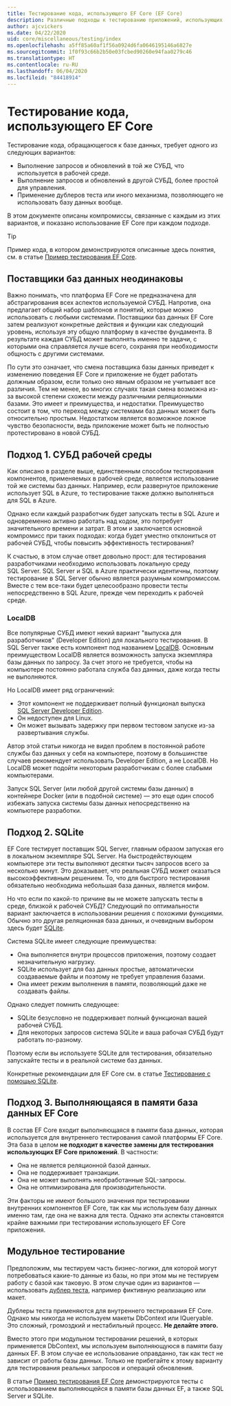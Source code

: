 ```yaml
---
title: Тестирование кода, использующего EF Core (EF Core)
description: Различные подходы к тестированию приложений, использующих EF Core.
author: ajcvickers
ms.date: 04/22/2020
uid: core/miscellaneous/testing/index
ms.openlocfilehash: a5ff85a60af1f56a0924d6fa0646195146a6827e
ms.sourcegitcommit: 1f0f93c66b2b50e03fcbed90260e94faa0279c46
ms.translationtype: HT
ms.contentlocale: ru-RU
ms.lasthandoff: 06/04/2020
ms.locfileid: "84418914"
---
```

# <a name="testing-code-that-uses-ef-core"></a>Тестирование кода, использующего EF Core

Тестирование кода, обращающегося к базе данных, требует одного из следующих вариантов:
* Выполнение запросов и обновлений в той же СУБД, что используется в рабочей среде.
* Выполнение запросов и обновлений в другой СУБД, более простой для управления.
* Применение дублеров теста или иного механизма, позволяющего не использовать базу данных вообще.

В этом документе описаны компромиссы, связанные с каждым из этих вариантов, и показано использование EF Core при каждом подходе.  

> [!TIP]
> Пример кода, в котором демонстрируются описанные здесь понятия, см. в статье [Пример тестирования EF Core](xref:core/miscellaneous/testing/testing-sample). 

## <a name="all-database-providers-are-not-equal"></a>Поставщики баз данных неодинаковы

Важно понимать, что платформа EF Core не предназначена для абстрагирования всех аспектов используемой СУБД.
Напротив, она предлагает общий набор шаблонов и понятий, которые можно использовать с любыми системами.
Поставщики баз данных EF Core затем реализуют конкретные действия и функции как следующий уровень, используя эту общую платформу в качестве фундамента.
В результате каждая СУБД может выполнять именно те задачи, с которыми она справляется лучше всего, сохраняя при необходимости общность с другими системами. 

По сути это означает, что смена поставщика базы данных приведет к изменению поведения EF Core и приложение не будет работать должным образом, если только оно явным образом не учитывает все различия.
Тем не менее, во многих случаях такая смена возможна из-за высокой степени схожести между различными реляционными базами.
Это имеет и преимущества, и недостатки.
Преимущество состоит в том, что переход между системами баз данных может быть относительно простым.
Недостатком является возможное ложное чувство безопасности, ведь приложение может быть не полностью протестировано в новой СУБД.  

## <a name="approach-1-production-database-system"></a>Подход 1. СУБД рабочей среды

Как описано в разделе выше, единственным способом тестирования компонентов, применяемых в рабочей среде, является использование той же системы баз данных.
Например, если развернутое приложение использует SQL в Azure, то тестирование также должно выполняться для SQL в Azure.

Однако если каждый разработчик будет запускать тесты в SQL Azure и одновременно активно работать над кодом, это потребует значительного времени и затрат.
В этом и заключается основной компромисс при таких подходах: когда будет уместно отклониться от рабочей СУБД, чтобы повысить эффективность тестирования?

К счастью, в этом случае ответ довольно прост: для тестирования разработчиками необходимо использовать локальную среду SQL Server.
SQL Server и SQL в Azure практически идентичны, поэтому тестирование в SQL Server обычно является разумным компромиссом.
Вместе с тем все-таки будет целесообразно провести тесты непосредственно в SQL Azure, прежде чем переходить к рабочей среде.
 
### <a name="localdb"></a>LocalDB 

Все популярные СУБД имеют некий вариант "выпуска для разработчиков" (Developer Edition) для локального тестирования.
В SQL Server также есть компонент под названием [LocalDB](/sql/database-engine/configure-windows/sql-server-express-localdb?view=sql-server-ver15).
Основным преимуществом LocalDB является возможность запуска экземпляра базы данных по запросу.
За счет этого не требуется, чтобы на компьютере постоянно работала служба баз данных, даже когда тесты не выполняются.

Но LocalDB имеет ряд ограничений:
* Этот компонент не поддерживает полный функционал выпуска [SQL Server Developer Edition](/sql/sql-server/editions-and-components-of-sql-server-2016?view=sql-server-ver15).
* Он недоступен для Linux.
* Он может вызывать задержку при первом тестовом запуске из-за развертывания службы.

Автор этой статьи никогда не видел проблем в постоянной работе службы баз данных у себя на компьютере, поэтому в большинстве случаев рекомендует использовать Developer Edition, а не LocalDB.
Но LocalDB может подойти некоторым разработчикам с более слабыми компьютерами.

Запуск SQL Server (или любой другой системы базы данных) в контейнере Docker (или в подобной системе) — это еще один способ избежать запуска системы базы данных непосредственно на компьютере разработки.  

## <a name="approach-2-sqlite"></a>Подход 2. SQLite

EF Core тестирует поставщик SQL Server, главным образом запуская его в локальном экземпляре SQL Server.
На быстродействующем компьютере эти тесты выполняют десятки тысяч запросов всего за несколько минут.
Это доказывает, что реальная СУБД может оказаться высокоэффективным решением.
То, что для быстрого тестирования обязательно необходима небольшая база данных, является мифом.

Но что если по какой-то причине вы не можете запускать тесты в среде, близкой к рабочей СУБД?
Следующий по оптимальности вариант заключается в использовании решения с похожими функциями.
Обычно это другая реляционная база данных, и очевидным выбором здесь будет [SQLite](https://sqlite.org/index.html).

Система SQLite имеет следующие преимущества:
* Она выполняется внутри процессов приложения, поэтому создает незначительную нагрузку.
* SQLite использует для баз данных простые, автоматически создаваемые файлы и поэтому не требует управления базами.
* Она имеет режим выполнения в памяти, позволяющий даже не создавать файлы.

Однако следует помнить следующее:
* SQLite безусловно не поддерживает полный функционал вашей рабочей СУБД.
* Для некоторых запросов система SQLite и ваша рабочая СУБД будут работать по-разному.

Поэтому если вы используете SQLite для тестирования, обязательно запускайте тесты и в реальной системе баз данных.

Конкретные рекомендации для EF Core см. в статье [Тестирование с помощью SQLite](xref:core/miscellaneous/testing/sqlite). 

## <a name="approach-3-the-ef-core-in-memory-database"></a>Подход 3. Выполняющаяся в памяти база данных EF Core

В состав EF Core входит выполняющаяся в памяти база данных, которая используется для внутреннего тестирования самой платформы EF Core.
Эта база в целом **не подходит в качестве замены для тестирования использующих EF Core приложений**. В частности:

* Она не является реляционной базой данных.
* Она не поддерживает транзакции.
* Она не может выполнять необработанные SQL-запросы.
* Она не оптимизирована для производительности.

Эти факторы не имеют большого значения при тестировании внутренних компонентов EF Core, так как мы используем базу данных именно там, где она не важна для теста.
Однако эти аспекты становятся крайне важными при тестировании использующего EF Core приложения.

## <a name="unit-testing"></a>Модульное тестирование

Предположим, мы тестируем часть бизнес-логики, для которой могут потребоваться какие-то данные из базы, но при этом мы не тестируем работу с базой как таковую.
В этом случае один из вариантов — использовать [дублер теста](https://en.wikipedia.org/wiki/Test_double), например фиктивную реализацию или макет.

Дублеры теста применяются для внутреннего тестирования EF Core.
Однако мы никогда не используем макеты DbContext или IQueryable.
Это сложный, громоздкий и нестабильный процесс.
**Не делайте этого.**

Вместо этого при модульном тестировании решений, в которых применяется DbContext, мы используем выполняющуюся в памяти базу данных EF.
В этом случае ее использование оправданно, так как тест не зависит от работы базы данных.
Только не прибегайте к этому варианту для тестирования реальных запросов и операций обновления.   

В статье [Пример тестирования EF Core](xref:core/miscellaneous/testing/testing-sample) демонстрируются тесты с использованием выполняющейся в памяти базы данных EF, а также SQL Server и SQLite. 
